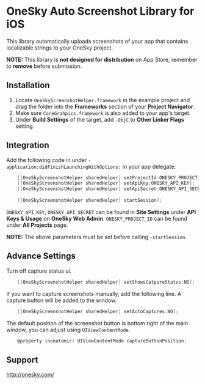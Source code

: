OneSky Auto Screenshot Library for iOS
======================================

This library automatically uploads screenshots of your app that contains localizable strings to your OneSky project.

**NOTE:** This library is **not designed for distribution** on App Store, remember to **remove** before submission.

Installation
------------

1. Locate ```OneSkyScreenshotHelper.framework``` in the example project and drag the folder into the **Frameworks** section of your **Project Navigator**.
2. Make sure ```CoreGrahpics.framework``` is also added to your app's target.
3. Under **Build Settings** of the target, add ```-ObjC``` to **Other Linker Flags** setting.

Integration
-----------

Add the following code in under ```-application:didFinishLaunchingWithOptions:``` in your app delegate:

```objective-c
    [[OneSkyScreenshotHelper sharedHelper] setProjectId:ONESKY_PROJECT_ID];
    [[OneSkyScreenshotHelper sharedHelper] setApiKey:ONESKY_API_KEY];
    [[OneSkyScreenshotHelper sharedHelper] setApiSecret:ONESKY_API_SECRET];
    
    [[OneSkyScreenshotHelper sharedHelper] startSession];
```

```ONESKY_API_KEY```, ```ONESKY_API_SECRET``` can be found in **Site Settings** under **API Keys & Usage** on **OneSky Web Admin**. 
```ONESKY_PROJECT_ID``` can be found under **All Projects** page.

**NOTE:** The above parameters must be set before calling ```-startSession```.

Advance Settings
----------------

Turn off capture status ui.
```objective-c
	[[OneSkyScreenshotHelper sharedHelper] setShowsCatpureStatus:NO];
```

If you want to capture screenshots manually, add the following line. A capture button will be added to the window.
```objective-c
	[[OneSkyScreenshotHelper sharedHelper] setAutoCaptures:NO];
```

The default position of the screenshot button is bottom right of the main window, you can adjust using ```UIViewContentMode```.
```objective-c
	@property (nonatomic) UIViewContentMode captureButtonPosition;
```

Support
-------
http://onesky.com/